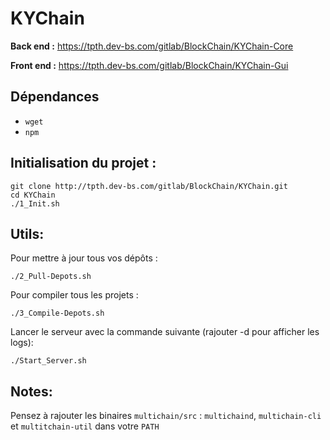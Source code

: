 KYChain
=======

**Back end :** https://tpth.dev-bs.com/gitlab/BlockChain/KYChain-Core

**Front end :** https://tpth.dev-bs.com/gitlab/BlockChain/KYChain-Gui

Dépendances
-----------

* `wget`
* `npm`

Initialisation du projet :
--------------------------

    git clone http://tpth.dev-bs.com/gitlab/BlockChain/KYChain.git
    cd KYChain
    ./1_Init.sh

Utils:
------

Pour mettre à jour tous vos dépôts :

    ./2_Pull-Depots.sh

Pour compiler tous les projets :

    ./3_Compile-Depots.sh

Lancer le serveur avec la commande suivante (rajouter -d pour afficher les logs):

    ./Start_Server.sh

Notes:
------

Pensez à rajouter les binaires `multichain/src` : `multichaind`, `multichain-cli` et `multitchain-util` dans votre `PATH`
